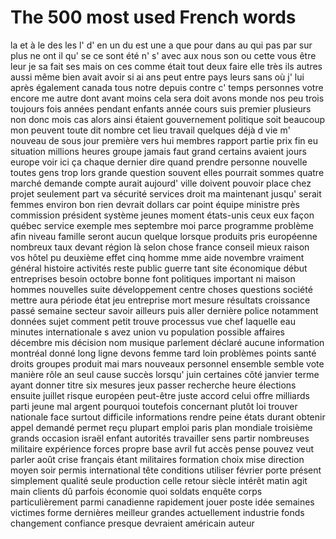 # The 500 most used French words
 
la
et
à
le
des
les
l'
d'
en
un
du
est
une
a
que
pour
dans
au
qui
pas
par
sur
plus
ne
ont
il
qu'
se
ce
sont
été
n'
s'
avec
aux
nous
son
ou
cette
vous
être
leur
je
sa
fait
ses
mais
on
ces
comme
était
tout
deux
faire
elle
très
ils
autres
aussi
même
bien
avait
avoir
si
ai
ans
peut
entre
pays
leurs
sans
où
j'
lui
après
également
canada
tous
notre
depuis
contre
c'
temps
personnes
votre
encore
me
autre
dont
avant
moins
cela
sera
doit
avons
monde
nos
peu
trois
toujours
fois
années
pendant
enfants
année
cours
suis
premier
plusieurs
non
donc
mois
cas
alors
ainsi
étaient
gouvernement
politique
soit
beaucoup
mon
peuvent
toute
dit
nombre
cet
lieu
travail
quelques
déjà
d
vie
m'
nouveau
de
sous
jour
première
vers
hui
membres
rapport
partie
prix
fin
eu
situation
millions
heures
groupe
jamais
faut
grand
certains
avaient
jours
europe
voir
ici
ça
chaque
dernier
dire
quand
prendre
personne
nouvelle
toutes
gens
trop
lors
grande
question
souvent
elles
pourrait
sommes
quatre
marché
demande
compte
aurait
aujourd'
ville
doivent
pouvoir
place
chez
projet
seulement
part
va
sécurité
services
droit
ma
maintenant
jusqu'
serait
femmes
environ
bon
rien
devrait
dollars
car
point
équipe
ministre
près
commission
président
système
jeunes
moment
états-unis
ceux
eux
façon
québec
service
exemple
mes
septembre
moi
parce
programme
problème
afin
niveau
famille
seront
aucun
quelque
lorsque
produits
pris
européenne
nombreux
taux
devant
région
là
selon
chose
france
conseil
mieux
raison
vos
hôtel
pu
deuxième
effet
cinq
homme
mme
aide
novembre
vraiment
général
histoire
activités
reste
public
guerre
tant
site
économique
début
entreprises
besoin
octobre
bonne
font
politiques
important
ni
maison
hommes
nouvelles
suite
développement
centre
choses
questions
société
mettre
aura
période
état
jeu
entreprise
mort
mesure
résultats
croissance
passé
semaine
secteur
savoir
ailleurs
puis
aller
dernière
police
notamment
données
sujet
comment
petit
trouve
processus
vue
chef
laquelle
eau
minutes
internationale
s
avez
union
vu
population
possible
affaires
décembre
mis
décision
nom
musique
parlement
déclaré
aucune
information
montréal
donné
long
ligne
devons
femme
tard
loin
problèmes
points
santé
droits
groupes
produit
mai
mars
nouveaux
personnel
ensemble
semble
vote
manière
rôle
an
seul
cause
succès
lorsqu'
juin
certaines
côté
janvier
terme
ayant
donner
titre
six
mesures
jeux
passer
recherche
heure
élections
ensuite
juillet
risque
européen
peut-être
juste
accord
celui
offre
milliards
parti
jeune
mal
argent
pourquoi
toutefois
concernant
plutôt
loi
trouver
nationale
face
surtout
difficile
informations
rendre
peine
états
durant
obtenir
appel
demandé
permet
reçu
plupart
emploi
paris
plan
mondiale
troisième
grands
occasion
israël
enfant
autorités
travailler
sens
partir
nombreuses
militaire
expérience
forces
propre
base
avril
fut
accès
pense
pouvez
veut
parler
août
crise
français
étant
militaires
formation
choix
mise
direction
moyen
soir
permis
international
tête
conditions
utiliser
février
porte
présent
simplement
qualité
seule
production
celle
retour
siècle
intérêt
matin
agit
main
clients
dû
parfois
économie
quoi
soldats
enquête
corps
particulièrement
parmi
canadienne
rapidement
jouer
poste
idée
semaines
victimes
forme
dernières
meilleur
grandes
actuellement
industrie
fonds
changement
confiance
presque
devraient
américain
auteur
